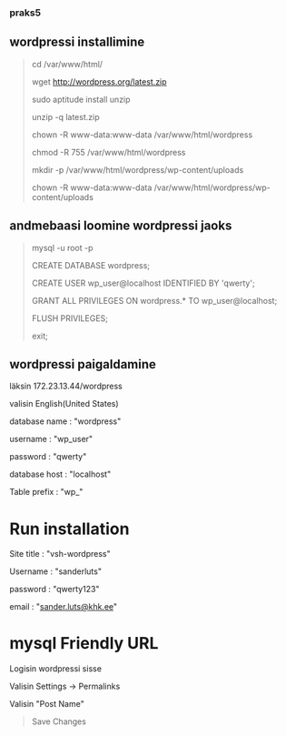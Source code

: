 ### praks5

## wordpressi installimine

>cd /var/www/html/
>
>wget http://wordpress.org/latest.zip
>
>sudo aptitude install unzip
>
>unzip -q latest.zip
>
>chown -R www-data:www-data /var/www/html/wordpress
>
>chmod -R 755 /var/www/html/wordpress
>
>mkdir -p /var/www/html/wordpress/wp-content/uploads
>
>chown -R www-data:www-data /var/www/html/wordpress/wp-content/uploads

## andmebaasi loomine wordpressi jaoks

>mysql -u root -p
>
>CREATE DATABASE wordpress;
>
>CREATE USER wp_user@localhost IDENTIFIED BY 'qwerty';
>
>GRANT ALL PRIVILEGES ON wordpress.* TO wp_user@localhost;
>
>FLUSH PRIVILEGES;
>
>exit;

## wordpressi paigaldamine

läksin 172.23.13.44/wordpress

valisin English(United States)

database name : "wordpress"

username : "wp_user"

password : "qwerty"

database host : "localhost"

Table prefix : "wp_"

# Run installation

Site title : "vsh-wordpress"

Username : "sanderluts"

password : "qwerty123"

email : "sander.luts@khk.ee"

# mysql Friendly URL

Logisin wordpressi sisse

Valisin Settings -> Permalinks

Valisin "Post Name"

>Save Changes
